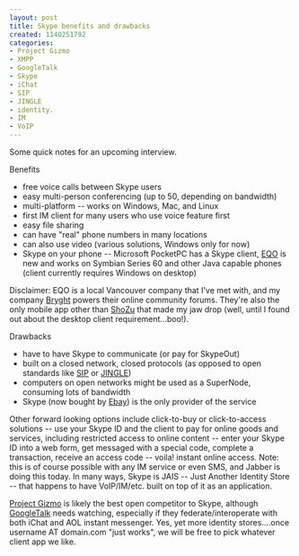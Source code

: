 ```yaml
--- 
layout: post
title: Skype benefits and drawbacks
created: 1140251792
categories: 
- Project Gizmo
- XMPP
- GoogleTalk
- Skype
- iChat
- SIP
- JINGLE
- identity.
- IM
- VoIP
---
```

<p>Some quick notes for an upcoming interview.</p>  <p>Benefits</p> <ul> <li>free voice calls between Skype users</li> <li>easy multi-person conferencing (up to 50, depending on bandwidth)</li> <li>multi-platform -- works on Windows, Mac, and Linux</li> <li>first IM client for many users who use voice feature first</li> <li>easy file sharing</li> <li>can have &quot;real&quot; phone numbers in many locations</li> <li>can also use video (various solutions, Windows only for now)</li> <li>Skype on your phone -- Microsoft PocketPC has a Skype client, <a href="http://www.eqo.com">EQO</a> is new and works on Symbian Series 60 and other Java capable phones (client currently requires Windows on desktop)</li> </ul>  <p>Disclaimer: EQO is a local Vancouver company that I've met with, and my company <a href="http://www.bryght.com">Bryght</a> powers their online community forums. They're also the only mobile app other than <a href="http://www.shozu.com">ShoZu</a> that made my jaw drop (well, until I found out about the desktop client requirement...boo!).</p>  <p>Drawbacks</p> <ul> <li>have to have Skype to communicate (or pay for SkypeOut)</li> <li>built on a closed network, closed protocols (as opposed to open standards like <a href="http://www.sipforum.org/">SIP</a> or <a title="Jabber / XMPP voice and video spec promoted by Google and others" href="http://www.jabber.org/jeps/jep-0166.html">JINGLE</a>)</li> <li>computers on open networks might be used as a SuperNode, consuming lots of bandwidth</li> <li>Skype (now bought by <a href="http://www.ebay.com">Ebay</a>) is the only provider of the service</li> </ul>  <p>Other forward looking options include click-to-buy or click-to-access solutions -- use your Skype ID and the client to pay for online goods and services, including restricted access to online content -- enter your Skype ID into a web form, get messaged with a special code, complete a transaction, receive an access code -- voila! instant online access. Note: this is of course possible with any IM service or even SMS, and Jabber is doing this today. In many ways, Skype is JAIS -- Just Another Identity Store -- that happens to have VoIP/IM/etc. built on top of it as an application.</p><p><a href="http://www.gizmoproject.com/">Project Gizmo</a> is likely the best open competitor to Skype, although <a href="http://www.google.com/talk/">GoogleTalk</a> needs watching, especially if they federate/interoperate with both iChat and AOL instant messenger. Yes, yet more identity stores....once username AT domain.com &quot;just works&quot;, we will be free to pick whatever client app we like.<br /> </p>
